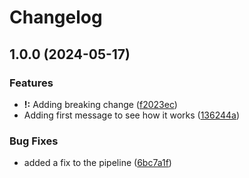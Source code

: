 # Changelog

## 1.0.0 (2024-05-17)


### Features

* **!:** Adding breaking change ([f2023ec](https://github.com/haroldelopez/pruebas/commit/f2023ec0efe837737f3e4070be576078c0ca3dda))
* Adding first message to see how it works ([136244a](https://github.com/haroldelopez/pruebas/commit/136244a5ab7ebab16a065d9351e18378646b383c))


### Bug Fixes

* added a fix to the pipeline ([6bc7a1f](https://github.com/haroldelopez/pruebas/commit/6bc7a1f6dc074ebe9887de7c7e5b988d90d71ce6))
